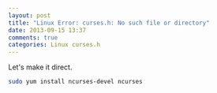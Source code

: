 ```yaml
---
layout: post
title: "Linux Error: curses.h: No such file or directory"
date: 2013-09-15 13:37
comments: true
categories: Linux curses.h
---
```

Let's make it direct.
```bash
sudo yum install ncurses-devel ncurses
```
